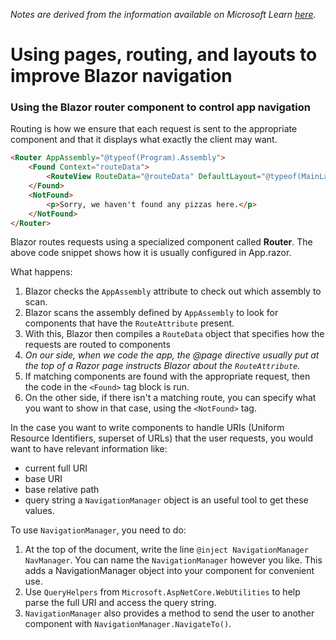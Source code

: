 _Notes are derived from the information available on Microsoft Learn [here](https://learn.microsoft.com/en-us/training/modules/use-pages-routing-layouts-control-blazor-navigation/)._ 

# Using pages, routing, and layouts to improve Blazor navigation

### Using the Blazor router component to control app navigation
Routing is how we ensure that each request is sent to the appropriate component and that it displays what exactly the client may want.

```html
<Router AppAssembly="@typeof(Program).Assembly">
	<Found Context="routeData">
		<RouteView RouteData="@routeData" DefaultLayout="@typeof(MainLayout)" />
	</Found>
	<NotFound>
		<p>Sorry, we haven't found any pizzas here.</p>
	</NotFound>
</Router>
```
Blazor routes requests using a specialized component called **Router**. The above code snippet shows how it is usually configured in App.razor.   

What happens:   
1. Blazor checks the `AppAssembly` attribute to check out which assembly to scan.
2. Blazor scans the assembly defined by `AppAssembly` to look for components that have the `RouteAttribute` present.
3. With this, Blazor then compiles a `RouteData` object that specifies how the requests are routed to components
4. _On our side, when we code the app, the @page directive usually put at the top of a Razor page instructs Blazor about the `RouteAttribute`._
5. If matching components are found with the appropriate request, then the code in the `<Found>` tag block is run.
6. On the other side, if there isn't a matching route, you can specify what you want to show in that case, using the `<NotFound>` tag.

In the case you want to write components to handle URIs (Uniform Resource Identifiers, superset of URLs) that the user requests, you would want to have relevant information like:
- current full URI
- base URI
- base relative path
- query string
a `NavigationManager` object is an useful tool to get these values.

To use `NavigationManager`, you need to do:
1. At the top of the document, write the line `@inject NavigationManager NavManager`. You can name the `NavigationManager` however you like. This adds a NavigationManager object into your component for convenient use.
2. Use `QueryHelpers` from `Microsoft.AspNetCore.WebUtilities` to help parse the full URI and access the query string.
3. `NavigationManager` also provides a method to send the user to another component with `NavigationManager.NavigateTo()`.

